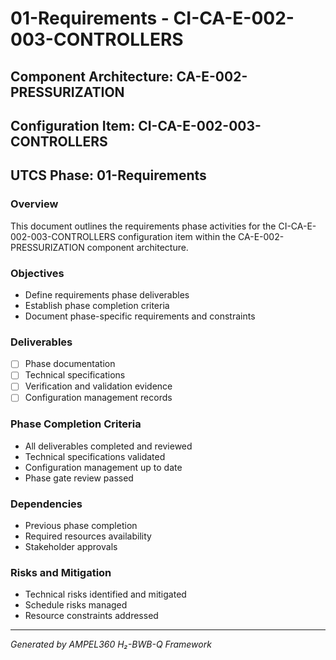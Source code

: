 # 01-Requirements - CI-CA-E-002-003-CONTROLLERS

## Component Architecture: CA-E-002-PRESSURIZATION
## Configuration Item: CI-CA-E-002-003-CONTROLLERS
## UTCS Phase: 01-Requirements

### Overview
This document outlines the requirements phase activities for the CI-CA-E-002-003-CONTROLLERS configuration item within the CA-E-002-PRESSURIZATION component architecture.

### Objectives
- Define requirements phase deliverables
- Establish phase completion criteria
- Document phase-specific requirements and constraints

### Deliverables
- [ ] Phase documentation
- [ ] Technical specifications
- [ ] Verification and validation evidence
- [ ] Configuration management records

### Phase Completion Criteria
- All deliverables completed and reviewed
- Technical specifications validated
- Configuration management up to date
- Phase gate review passed

### Dependencies
- Previous phase completion
- Required resources availability
- Stakeholder approvals

### Risks and Mitigation
- Technical risks identified and mitigated
- Schedule risks managed
- Resource constraints addressed

---
*Generated by AMPEL360 H₂-BWB-Q Framework*
